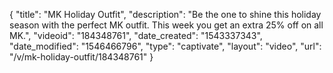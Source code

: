 {
    "title": "MK Holiday Outfit",
    "description": "Be the one to shine this holiday season with the perfect MK outfit. This week you get an extra 25% off on all MK.",
    "videoid": "184348761",
    "date_created": "1543337343",
    "date_modified": "1546466796",
    "type": "captivate",
    "layout": "video",
    "url": "\/v\/mk-holiday-outfit\/184348761"
}